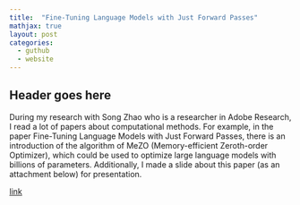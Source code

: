 ```yaml
---
title:  "Fine-Tuning Language Models with Just Forward Passes"
mathjax: true
layout: post
categories:
  - guthub
  - website
---
```


## Header goes here

During my research with Song Zhao who is a researcher in Adobe Research, I read a lot of papers about computational methods. For example, in the paper Fine-Tuning Language Models with Just Forward Passes, there is an introduction of the algorithm of MeZO (Memory-efficient Zeroth-order Optimizer), which could be used to optimize large language models with billions of parameters. Additionally, I made a slide about this paper (as an attachment below) for presentation.


[link](https://github.com/zqt0101/qzhao.github.io/raw/master/qitong.pdf)
